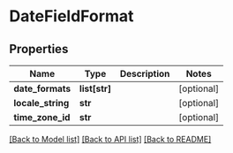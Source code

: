 # DateFieldFormat

## Properties
Name | Type | Description | Notes
------------ | ------------- | ------------- | -------------
**date_formats** | **list[str]** |  | [optional] 
**locale_string** | **str** |  | [optional] 
**time_zone_id** | **str** |  | [optional] 

[[Back to Model list]](../README.md#documentation-for-models) [[Back to API list]](../README.md#documentation-for-api-endpoints) [[Back to README]](../README.md)


